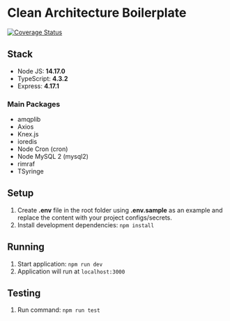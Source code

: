 # Clean Architecture Boilerplate

[![Coverage Status](https://coveralls.io/repos/github/xXMauricioHXx/clean-architecture-boilerplate/badge.svg?branch=master)](https://coveralls.io/github/xXMauricioHXx/clean-architecture-boilerplate?branch=master)

## Stack

- Node JS: **14.17.0**
- TypeScript: **4.3.2**
- Express: **4.17.1**

### Main Packages
- amqplib
- Axios
- Knex.js
- ioredis
- Node Cron (cron)
- Node MySQL 2 (mysql2)
- rimraf
- TSyringe

## Setup
1. Create **.env** file in the root folder using **.env.sample** as an example and replace the content with your project configs/secrets.
2. Install development dependencies:
`npm install`

## Running
1. Start application: `npm run dev` 
2. Application will run at `localhost:3000`

## Testing
1. Run command: `npm run test`
